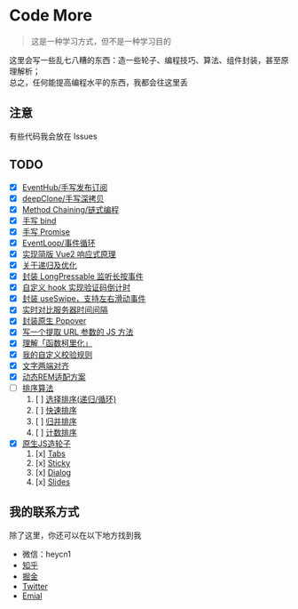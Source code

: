 # Code More

> 这是一种学习方式，但不是一种学习目的

这里会写一些乱七八糟的东西：造一些轮子、编程技巧、算法、组件封装，甚至原理解析；\
总之，任何能提高编程水平的东西，我都会往这里丢

## 注意

有些代码我会放在 Issues

## TODO

- [x] [EventHub/手写发布订阅](/001_Eventhub/)
- [x] [deepClone/手写深拷贝](/002_DeepClone/)
- [x] [Method Chaining/链式编程](/003_MethodChaining/)
- [x] [手写 bind](/004_Bind/)
- [x] [手写 Promise](/005_Promise/)
- [x] [EventLoop/事件循环](/006_EventLoop/)
- [x] [实现简版 Vue2 响应式原理](/007_Vue2Reactivity/)
- [x] [关于递归及优化](https://github.com/heycn/code-more/issues/9)
- [x] [封装 LongPressable 监听长按事件](https://github.com/heycn/code-more/issues/7)
- [x] [自定义 hook 实现验证码倒计时](https://github.com/heycn/code-more/issues/2)
- [x] [封装 useSwipe，支持左右滑动事件](https://github.com/heycn/code-more/issues/5)
- [x] [实时对比服务器时间间隔](https://github.com/heycn/code-more/issues/1)
- [x] [封装原生 Popover](https://github.com/heycn/code-more/issues/4)
- [x] [写一个提取 URL 参数的 JS 方法](https://github.com/heycn/code-more/issues/3)
- [x] [理解「函数柯里化」](https://github.com/heycn/code-more/issues/10)
- [x] [我的自定义校验规则](https://github.com/heycn/code-more/issues/11)
- [x] [文字两端对齐](/009_TextHorizontalAlignment/)
- [x] [动态REM适配方案](/010_Dynamic_REM/)
- [ ] [排序算法]()
  1. [ ] [选择排序(递归/循环)](/008_Sort/SelectionSort.js)
  2. [ ] [快速排序](/008_Sort/QuickSort.js)
  3. [ ] [归并排序](/008_Sort/MergeSort.js)
  4. [ ] [计数排序](/008_Sort/CountingSort.js)
- [x] [原生JS造轮子]()
  1. [x] [Tabs](/011_JS_Wheels/Tabs.html)
  2. [x] [Sticky](/011_JS_Wheels/Sticky.html)
  3. [x] [Dialog](/011_JS_Wheels/Dialog.html)
  4. [x] [Slides](/011_JS_Wheels/Slides.html)

## 我的联系方式

除了这里，你还可以在以下地方找到我

- 微信：heycn1
- [知乎](https://www.zhihu.com/people/heycn)
- [掘金](https://juejin.cn/user/4372092371864984/posts)
- [Twitter](https://twitter.com/heycn_112)
- [Emial](heycn@foxmail.com)
